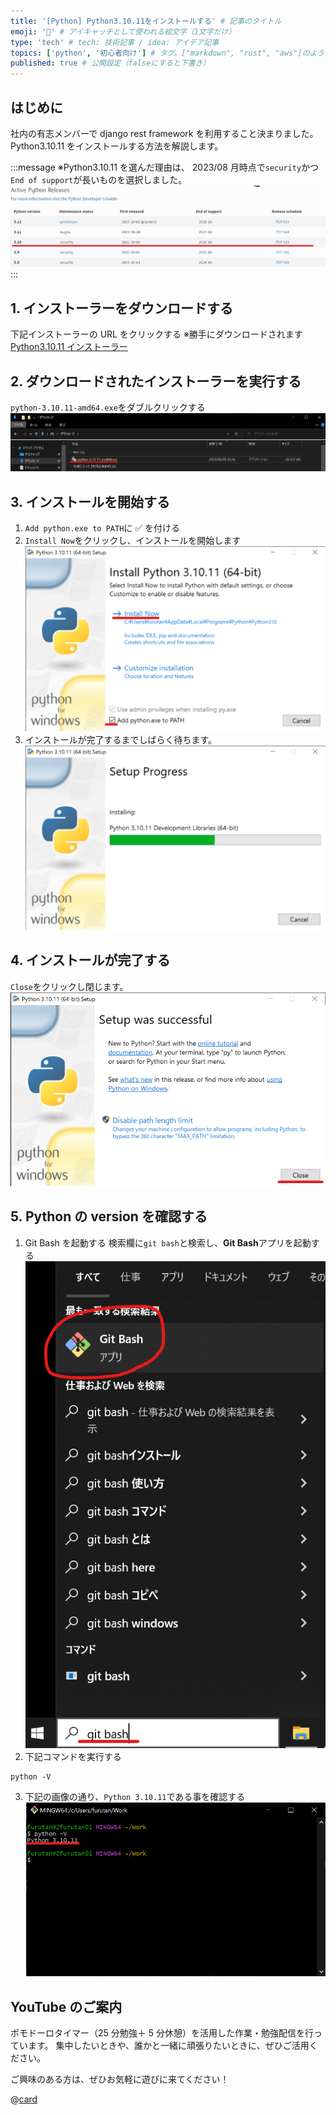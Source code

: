 ```yaml
---
title: '[Python] Python3.10.11をインストールする' # 記事のタイトル
emoji: '🐍' # アイキャッチとして使われる絵文字（1文字だけ）
type: 'tech' # tech: 技術記事 / idea: アイデア記事
topics: ['python', '初心者向け'] # タグ。["markdown", "rust", "aws"]のように指定する
published: true # 公開設定（falseにすると下書き）
---
```


## はじめに

社内の有志メンバーで django rest framework を利用すること決まりました。
Python3.10.11 をインストールする方法を解説します。

:::message
※Python3.10.11 を選んだ理由は、
2023/08 月時点で`security`かつ`End of support`が長いものを選択しました。
![python-install-step01](/images/python-install-step01.png)
:::

## 1. インストーラーをダウンロードする

下記インストーラーの URL をクリックする
※勝手にダウンロードされます
[Python3.10.11 インストーラー](https://www.python.org/ftp/python/3.10.11/python-3.10.11-amd64.exe)

## 2. ダウンロードされたインストーラーを実行する

`python-3.10.11-amd64.exe`をダブルクリックする
![python-install-step02](/images/python-install-step02.png)

## 3. インストールを開始する

1. `Add python.exe to PATH`に ✅ を付ける
2. `Install Now`をクリックし、インストールを開始します
   ![python-install-step03](/images/python-install-step03.png)
3. インストールが完了するまでしばらく待ちます。
   ![python-install-step04](/images/python-install-step04.png)

## 4. インストールが完了する

`Close`をクリックし閉じます。
![python-install-step05](/images/python-install-step05.png)

## 5. Python の version を確認する

1. Git Bash を起動する
   検索欄に`git bash`と検索し、**Git Bash**アプリを起動する
   ![sandbooks-git-step01](/images/sandbooks-git-step01.png)
2. 下記コマンドを実行する

```git bash
python -V
```

3. 下記の画像の通り、`Python 3.10.11`である事を確認する
   ![python-install-step06](/images/python-install-step06.png)

## YouTube のご案内

ポモドーロタイマー（25 分勉強＋ 5 分休憩）を活用した作業・勉強配信を行っています。
集中したいときや、誰かと一緒に頑張りたいときに、ぜひご活用ください。

ご興味のある方は、ぜひお気軽に遊びに来てください！

@[card](https://www.youtube.com/@aew2sbee)

